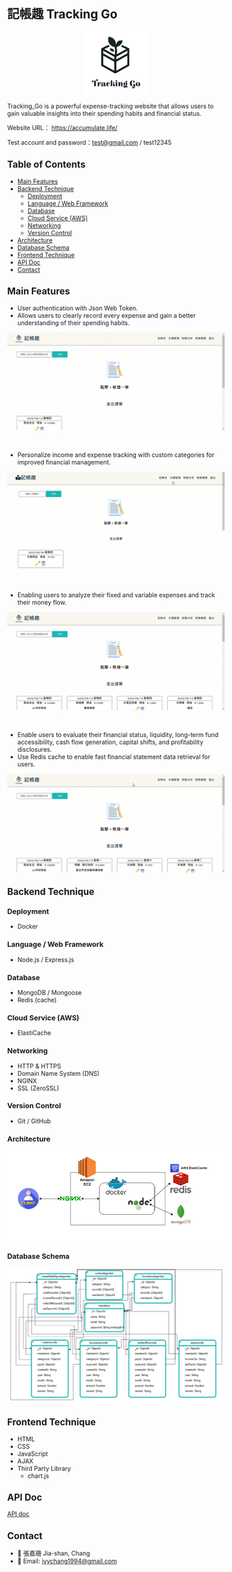 # 記帳趣 Tracking Go

<p align="center">
  <img src="/public/images/logo.jpg" width="150px">
</p>

Tracking_Go is a powerful expense-tracking website that allows users to gain valuable insights into their spending habits and financial status.

Website URL： <https://accumulate.life/>

Test account and password：test@gmail.com / test12345

## Table of Contents

* [Main Features](#main-features)
* [Backend Technique](#backend-technique)
   - [Deployment](#deployment)
   - [Language / Web Framework](#language)
   - [Database](#database)
   - [Cloud Service (AWS)](#cloudservice)
   - [Networking](#networking)
   - [Version Control](#version)
* [Architecture](#architecture)
* [Database Schema](#databaseschema)
* [Frontend Technique](#frontend-technique)
* [API Doc](#api)
* [Contact](#contact)
## Main Features <a name="main-features"></a>

* User authentication with Json Web Token.
* Allows users to clearly record every expense and gain a better understanding of their spending habits.

![image](/public/images/add_record.gif)

</br>

* Personalize income and expense tracking with custom categories for improved financial management.

![image](/public/images/add_category.gif)

</br>

* Enabling users to analyze their fixed and variable expenses and track their money flow.

![image](/public/images/analyze.gif)

</br>

* Enable users to evaluate their financial status, liquidity, long-term fund accessibility, cash flow generation, capital shifts, and profitability disclosures.
* Use Redis cache to enable fast financial statement data retrieval for users.

![image](/public/images/report.gif)

## Backend Technique <a name="backend-technique"></a>

### Deployment <a name="deployment"></a>

* Docker

### Language / Web Framework <a name="language"></a>

* Node.js / Express.js

### Database <a name="database"></a>

* MongoDB / Mongoose
* Redis (cache)

### Cloud Service (AWS) <a name="cloudservice"></a>

* ElastiCache

### Networking <a name="networking"></a>

* HTTP & HTTPS
* Domain Name System (DNS)
* NGINX
* SSL (ZeroSSL)

### Version Control <a name="version"></a>

* Git / GitHub

### Architecture <a name="architecture"></a>

![image](/public/images/Server_Architecture.png)

### Database Schema <a name="databaseschema"></a>

![image](/public/images/DBschema.png)

## Frontend Technique <a name="frontend-technique"></a>

* HTML
* CSS
* JavaScript
* AJAX
* Third Party Library
   - chart.js

## API Doc <a name="api"></a>

[API doc](https://app.swaggerhub.com/apis-docs/IVYCHANG1994_1/Tracking_Go/1.0.0)
## Contact <a name="contact"></a>

* :woman: 張嘉珊 Jia-shan, Chang
* :e-mail: Email: ivychang1994@gmail.com